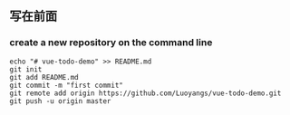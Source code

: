 ## 写在前面
### create a new repository on the command line
```
echo "# vue-todo-demo" >> README.md
git init
git add README.md
git commit -m "first commit"
git remote add origin https://github.com/Luoyangs/vue-todo-demo.git
git push -u origin master
```

